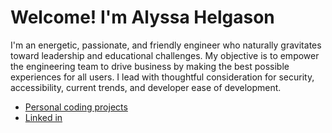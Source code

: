 # Welcome! I'm Alyssa Helgason

I'm an energetic, passionate, and friendly engineer who naturally gravitates toward leadership and educational challenges. My objective is to empower the engineering team to drive business by making the best possible experiences for all users. I lead with thoughtful consideration for security, accessibility, current trends, and developer ease of development.

- [Personal coding projects](https://github.com/missalyss?tab=repositories)
- [Linked in](https://www.linkedin.com/in/alyssa-m-evans)

